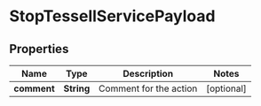 

# StopTessellServicePayload


## Properties

Name | Type | Description | Notes
------------ | ------------- | ------------- | -------------
**comment** | **String** | Comment for the action |  [optional]



